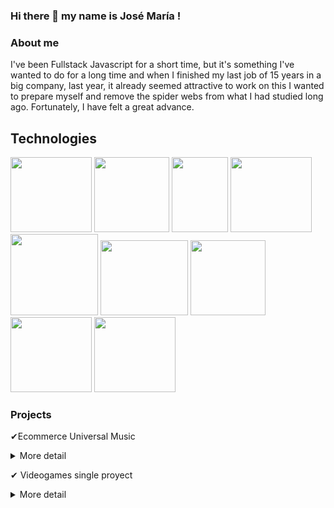 ### Hi there 👋 my name is José María !

### About me
I've been Fullstack Javascript for a short time, but it's something I've wanted to do for a long time and when I finished my last job of 15 years in a big company, last year, it already seemed attractive to work on this
  I wanted to prepare myself and remove the spider webs from what I had studied long ago. Fortunately, I have felt a great advance.



## Technologies
      
<img src="https://static.javatpoint.com/images/javascript/javascript_logo.png" width="130" height="120"/> <img src="https://encrypted-tbn0.gstatic.com/images?q=tbn:ANd9GcQpngGRjYX1ca7qAADU3K6eGLj7ShQE3L2otdzfryl_Y9Ht2QRoQKYQbsXd36XIxMbYOw0&usqp=CAU" width="120" height="120"/> <img src="https://asivaelpaisco.files.wordpress.com/2016/11/css3.png" width="90" height="120"/> <img src="https://miro.medium.com/max/384/1*To2H39eauxaeYxYMtV1afQ.png" width="130" height="120"/> <img src="https://digital55.com/wp-content/uploads/2022/01/Cuando_y_por_que_debo_usar_redux_en_mis_proyectos_frontend.jpg" width="140" height="130"/> <img src="https://fd-development.com/images/expressjs.png" width="140" height="120"/> <img src="https://images.g2crowd.com/uploads/product/image/large_detail/large_detail_f0b606abb6d19089febc9faeeba5bc05/nodejs-development-services.png" width="120" height="120"/> <img src="https://w7.pngwing.com/pngs/441/460/png-transparent-postgresql-plain-wordmark-logo-icon.png" width="130" height="120"/> <img src="https://styles.redditmedia.com/t5_2qm6k/styles/communityIcon_dhjr6guc03x51.png" width="130" height="120"/>


### Projects
✔Ecommerce Universal Music
    <details>
        <summary>More detail</summary>
    
  Proyecto en grupo realizado para el Bootcamp Henry, esta aplicacion permite ver productos musicales de alta calidad, donde el usuario podra filtrar productos           por calificacion, precio y categorias, el usuario tendra la posibilidad de agregar productos a un carrito donde solo podra realizar el pago atravez de Stripe           si se registra con un correo o bien con un usuario de google. Ademas cuenta con un panel de administracion el cual permite al admin listar todos los productos,         eliminar, editar y crear otros. Tambien podra ver todas las ordenes de compra que se hicieron, confirmarlas o cancelar.

  
  Link del repo Api:  https://github.com/Jos4ma/api-pf-ecommerce

  Link del repo Client:  https://github.com/Jos4ma/client-pf-ecommerce

  Link Web: www.web-universalmusic.app
 
  
  Images:
  
  <img src="https://github.com/Jos4ma/data/blob/main/1.png" width="110" height="70">-<img src="https://github.com/Jos4ma/data/blob/main/2.png" width="110" height="70">-<img src="https://github.com/Jos4ma/data/blob/main/3.png" width="110" height="70">-<img src="https://github.com/Jos4ma/data/blob/main/4.png" width="110" height="70">-<img src="https://github.com/Jos4ma/data/blob/main/5.png" width="110" height="70">-<img src="https://github.com/Jos4ma/data/blob/main/6.png" width="110" height="70">-<img src="https://github.com/Jos4ma/data/blob/main/7.png" width="110" height="70">-<img src="https://github.com/Jos4ma/data/blob/main/8.png" width="110" height="70">-<img src="https://github.com/Jos4ma/data/blob/main/9.png" width="110" height="70">
  
  
  Desarrollada con:
  
        React

        Tailwindcss

        Redux

        Typescript

        NodeJs

        Express
  
        Stripe
  
        Cloudinary
  
        postgreSQL

        Sequelize

        Auth0
  
</details>


  
✔ Videogames single proyect

<details>
        <summary>More detail</summary>
  
  
Link del repo:    https://github.com/Jos4ma/PI-Videogames-main    
  
  
  Images:
  
  <img src="https://github.com/Jos4ma/data/blob/main/videogame1.png" width="110" height="70">-<img src="https://github.com/Jos4ma/data/blob/main/videogame2.png" width="110" height="70">-<img src="https://github.com/Jos4ma/data/blob/main/videogame3.png" width="110" height="70">-<img src="https://github.com/Jos4ma/data/blob/main/videogame4.png" width="110" height="70">
    </details>
  
  
  
<!--
**Jos4ma/Jos4ma** is a ✨ _special_ ✨ repository because its `README.md` (this file) appears on your GitHub profile.

Here are some ideas to get you started:

- 🔭 I’m currently working on ...
- 🌱 I’m currently learning ...
- 👯 I’m looking to collaborate on ...
- 🤔 I’m looking for help with ...
- 💬 Ask me about ...
- 📫 How to reach me: ...
- 😄 Pronouns: ...
- ⚡ Fun fact: ...
-->
